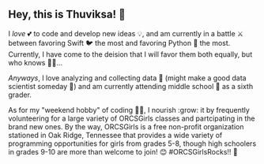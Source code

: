 ## Hey, this is Thuviksa! 👋

I *love* 💕 to code and develop new ideas 💡, and am currently in a battle ⚔️ between favoring Swift 🐦 the most and favoring Python 🐍 the most. Currently, I have come to the deision that I will favor them both equally, but who knows 🤷‍♀️...

*Anyways*, I love analyzing and collecting data 📑 (might make a good data scientist someday 🤔) and am currently attending middle school 🏫 as a sixth grader.

As for my "weekend hobby" of coding 👩‍💻, I nourish :grow: it by frequently volunteering for a large variety of ORCSGirls classes and partcipating in the brand new ones. By the way, ORCSGirls is a free non-profit organization stationed in Oak Ridge, Tennessee that provides a wide variety of programming opportunities for girls from grades 5-8, though high schoolers in grades 9-10 are more than welcome to join! 😊
#ORCSGirlsRocks!! 🥳
